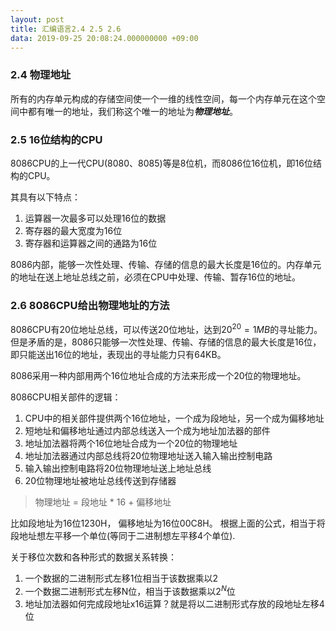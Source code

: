```yaml
---
layout: post
title: 汇编语言2.4 2.5 2.6
data: 2019-09-25 20:08:24.000000000 +09:00
---
```

### 2.4 物理地址
所有的内存单元构成的存储空间使一个一维的线性空间，每一个内存单元在这个空间中都有唯一的地址，我们称这个唯一的地址为***物理地址***。

### 2.5 16位结构的CPU

8086CPU的上一代CPU(8080、8085)等是8位机，而8086位16位机，即16位结构的CPU。

其具有以下特点：

1. 运算器一次最多可以处理16位的数据
2. 寄存器的最大宽度为16位
3. 寄存器和运算器之间的通路为16位

8086内部，能够一次性处理、传输、存储的信息的最大长度是16位的。内存单元的地址在送上地址总线之前，必须在CPU中处理、传输、暂存16位的地址。

### 2.6 8086CPU给出物理地址的方法

8086CPU有20位地址总线，可以传送20位地址，达到$20^{20} = 1 MB$的寻址能力。但是矛盾的是，8086只能够一次性处理、传输、存储的信息的最大长度是16位，即只能送出16位的地址，表现出的寻址能力只有64KB。

8086采用一种内部用两个16位地址合成的方法来形成一个20位的物理地址。

8086CPU相关部件的逻辑：

1. CPU中的相关部件提供两个16位地址，一个成为段地址，另一个成为偏移地址
2. 短地址和偏移地址通过内部总线送入一个成为地址加法器的部件
3. 地址加法器将两个16位地址合成为一个20位的物理地址
4. 地址加法器通过内部总线将20位物理地址送入输入输出控制电路
5. 输入输出控制电路将20位物理地址送上地址总线
6. 20位物理地址被地址总线传送到存储器

> 物理地址 = 段地址 * 16 + 偏移地址

比如段地址为16位1230H， 偏移地址为16位00C8H。 根据上面的公式，相当于将段地址想左平移一个单位(等同于二进制想左平移4个单位). 

关于移位次数和各种形式的数据关系转换：

1. 一个数据的二进制形式左移1位相当于该数据乘以2
2. 一个数据二进制形式左移N位，相当于该数据乘以$2^N$位
3. 地址加法器如何完成段地址x16运算？就是将以二进制形式存放的段地址左移4位
